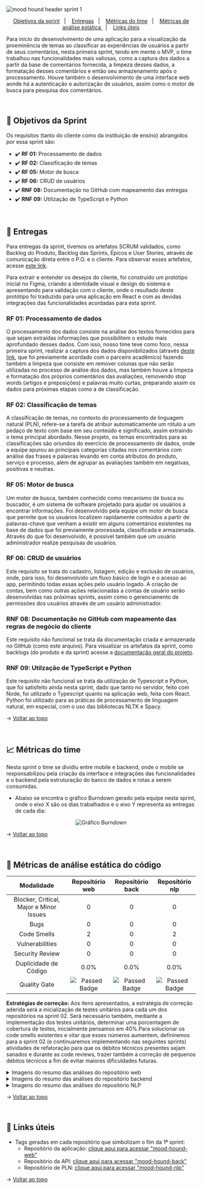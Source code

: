 <span id="topo">

![mood hound header sprint 1](https://github.com/The-Bugger-Ducks/mood-hound-documentation/assets/79321198/8ee60896-5d07-4367-9583-f0d65b6c1f13)

<p align="center">
    <a href="#objetivos">Objetivos da sprint</a>  &nbsp |&nbsp &nbsp
    <a href="#entregas">Entregas</a> &nbsp |&nbsp &nbsp
    <a href="#metricas">Métricas do time</a> &nbsp |&nbsp &nbsp
    <a href="#analise">Métricas de análise estática </a> &nbsp |&nbsp &nbsp
    <a href="#links">Links úteis</a>
</p>

Para início do desenvolvimento de uma aplicação para a visualização da proeminência de temas ao classificar as experiências de usuários a partir de seus comentários, nesta primeira sprint, tendo em mente o MVP, o time trabalhou nas funcionalidades mais valiosas, como a captura dos dados a partir da base de comentários fornecida, a limpeza desses dados, a formatação desses comentários e então seu armazenamento após o processamento. Houve também o desenvolvimento de uma interface web aonde há a autenticação e autorização de usuários, assim como o motor de busca para pesquisa dos comentários.

<br />

<span id="objetivos">
    
## :dart: Objetivos da Sprint
Os requisitos (tanto do cliente como da instituição de ensino) abrangidos por essa sprint são:

- :heavy_check_mark: **RF 01:** Processamento de dados
- :heavy_check_mark: **RF 02:** Classificação de temas
- :heavy_check_mark: **RF 05:** Motor de busca
- :heavy_check_mark: **RF 06:** CRUD de usuários
- :heavy_check_mark: **RNF 08:** Documentação no GitHub com mapeamento das entregas
- :heavy_check_mark: **RNF 09:** Utilização de TypeScript e Python

<br />

<span id="entregas">
        
## 📲 Entregas
Para entregas da sprint, tivemos os artefatos SCRUM validados, como Backlog do Produto, Backlog das Sprints, Épicos e User Stories, através de comunicação direta entre o P.O. e o cliente. Para observar esses artefatos, acesse [este link](https://github.com/The-Bugger-Ducks/mood-hound-documentation#backlogs).

Para extrair e entender os desejos do cliente, foi construído um protótipo inicial no Figma, criando a identidade visual e design do sistema e apresentando para validação com o cliente, onde o resultado deste protótipo foi traduzido para uma aplicação em React e com as devidas integrações das funcionalidades acordadas para esta sprint.

### RF 01: Processamento de dados

O processamento dos dados consiste na análise dos textos fornecidos para que sejam extraídas informações que possibilitem o estudo mais aprofundado desses dados. Com isso, nosso time teve como foco, nessa primeira sprint, realizar a captura dos dados disponibilizados (através [deste link](https://github.com/americanas-tech/b2w-reviews01), que foi previamente acordado com o parceiro acadêmico) fazendo também a limpeza que consiste em remover colunas que não serão utilizadas no processo de análise dos dados, mas também houve a limpeza e formatação dos próprios comentários das avaliações, removendo stop words (artigos e preposições) e palavras muito curtas, preparando assim os dados para próximas etapas como a de classificação.

### RF 02: Classificação de temas

A classificação de temas, no contexto do processamento de linguagem natural (PLN), refere-se a tarefa de atribuir automaticamente um rótulo a um pedaço de texto com base em seu conteúdo e significado, assim extraindo o tema principal abordado. Nesse projeto, os temas encontrados para as classificações são oriundos do exercício de processamento de dados, onde a equipe apurou as principais categorias citadas nos comentários com análise das frases e palavras levando em conta atributos do produto, serviço e processo, além de agrupar as avaliações também em negativas, positivas e neutras.

### RF 05: Motor de busca

Um motor de busca, também conhecido como mecanismo de busca ou buscador, é um sistema de software projetado para ajudar os usuários a encontrar informações. Foi desenvolvido pela equipe um motor de busca que permite que os usuários localizem rapidamente conteúdos a partir de palavras-chave que venham a existir em alguns comentários existentes na base de dados que foi previamente processada, classificada e armazenada. Através do que foi desenvolvido, é possível também que um usuário administrador realize pesquisas de usuários.

### RF 06: CRUD de usuários

Este requisito se trata do cadastro, listagem, edição e exclusão de usuários, onde, para isso, foi desenvolvido um fluxo básico de login e o acesso ao app, permitindo todas essas ações pelo usuário logado. A criação de contas, bem como outras ações relacionadas a contas de usuário serão desenvolvidas nas próximas sprints, assim como o gerenciamento de permissões dos usuários através de um usuário administrador.

### RNF 08: Documentação no GitHub com mapeamento das regras de negócio do cliente

Este requisito não funcional se trata da documentação criada e armazenada no GitHub (como este arquivo). Para visualizar os artefatos da sprint, como backlogs (do produto e da sprint) acesse a [documentação geral do projeto](https://github.com/The-Bugger-Ducks/mood-hound-documentation).

### RNF 09: Utilzação de TypeScript e Python

Este requisito não funcional se trata da utilização de Typescript e Python, que foi satisfeito ainda nesta sprint, dado que tanto no servidor, feito com Node, foi utilizado o Typescript quanto na aplicação web, feita com React. Python foi utilizado para as práticas de processamento de linguagem natural, em especial, com o uso das bibliotecas NLTK e Spacy.

→ [Voltar ao topo](#topo)

<br />

<span id="metricas">
    
## :chart_with_upwards_trend: Métricas do time
Nesta sprint o time se dividiu entre mobile e backend, onde o mobile se responsabilizou pela criação da interface e integrações das funcionalidades e o backend pela estruturação do banco de dados e rotas a serem consumidas. 
- Abaixo se encontra o gráfico Burndown gerado pela equipe nesta sprint, onde o eixo X são os dias trabalhados e o eixo Y representa as entregas de cada dia:
    
<div align="center">

<img src="https://github.com/The-Bugger-Ducks/mood-hound-documentation/assets/79321198/97e96bb5-aa59-497a-b439-f3e045dab9f5" alt="Gráfico Burndown" />

</div>

→ [Voltar ao topo](#topo)

<br />

<span id="analise">

## 🐞 Métricas de análise estática do código

<div align="center">

|               Modalidade                |                                                Repositório web                                                |                                               Repositório back                                                |                                                Repositório nlp                                                |
| :-------------------------------------: | :-----------------------------------------------------------------------------------------------------------: | :-----------------------------------------------------------------------------------------------------------: | :-----------------------------------------------------------------------------------------------------------: |
| Blocker, Critical, Major e Minor Issues |                                                       0                                                       |                                                       0                                                       |                                                       0                                                       |
|                  Bugs                   |                                                       0                                                       |                                                       0                                                       |                                                       0                                                       |
|               Code Smells               |                                                       2                                                       |                                                       0                                                       |                                                       2                                                       |
|             Vulnerabilities             |                                                       0                                                       |                                                       0                                                       |                                                       0                                                       |
|             Security Review             |                                                       0                                                       |                                                       0                                                       |                                                       0                                                       |
|          Duplicidade de Código          |                                                     0.0%                                                      |                                                     0.0%                                                      |                                                     0.0%                                                      |
|              Quality Gate               | <img src="https://img.shields.io/badge/Passed-25D366?style=for-the-badge&logoColor=white" alt="Passed Badge"> | <img src="https://img.shields.io/badge/Passed-25D366?style=for-the-badge&logoColor=white" alt="Passed Badge"> | <img src="https://img.shields.io/badge/Passed-25D366?style=for-the-badge&logoColor=white" alt="Passed Badge"> |

</div>

**Estratégias de correção:** Aos itens apresentados, a estratégia de correção aderida será a inicialização de testes unitários para cada um dos repositórios na sprint 02. Será necessário também, mediante a implementação dos testes unitários, determinar uma porcentagem de cobertura de testes, inicialmente pensamos em 40%.Para solucionar os code smells existentes e vitar que esses números aumentem, definiremos para a sprint 02 (e continuaremos implementando nas seguintes sprints) atividades de refatoração para que os débitos técnicos presentes sejam sanados e durante as code reviews, trazer também a correção de pequenos débitos técnicos a fim de evitar maiores dificuldades futuras.

<details>
<summary>Imagens do resumo das análises do repositório web</summary>

![sonarqube web quality gate](https://github.com/The-Bugger-Ducks/mood-hound-documentation/assets/79321198/13a57cbd-7d9d-48f6-979c-91de96ad56a5)
![sonarqube web findings](https://github.com/The-Bugger-Ducks/mood-hound-documentation/assets/79321198/8cb5ca97-bd6e-404a-93c7-8454b71de4b8)
![sonarqube web duplications](https://github.com/The-Bugger-Ducks/mood-hound-documentation/assets/79321198/2e22d4fa-b65e-42b6-b5f2-7a4fef9d7e2f)

</details>

<details>
<summary>Imagens do resumo das análises do repositório backend</summary>

![sonarqube back quality gate](https://github.com/The-Bugger-Ducks/mood-hound-documentation/assets/79321198/5af2ab3f-26cd-44aa-bd43-db638c53d8b9)
![sonarqube back findings](https://github.com/The-Bugger-Ducks/mood-hound-documentation/assets/79321198/3da7b269-8a57-4480-8e9a-9ffa4e9ccc79)
![sonarqube back duplications](https://github.com/The-Bugger-Ducks/mood-hound-documentation/assets/79321198/bcdfa0ee-3e4c-4538-8bb4-debaeda13a96)

</details>

<details>
<summary>Imagens do resumo das análises do repositório NLP</summary>

![sonarqube nlp quality gate](https://github.com/The-Bugger-Ducks/mood-hound-documentation/assets/79321198/b87ce4b2-3fd6-4d0a-b817-b33283041378)
![sonarqube nlp findings](https://github.com/The-Bugger-Ducks/mood-hound-documentation/assets/79321198/a13901eb-8c72-4b87-8591-484d16c0e214)
![sonarqube nlp duplications](https://github.com/The-Bugger-Ducks/mood-hound-documentation/assets/79321198/b00d0800-15e0-4c29-bba8-1606bc100320)

</details>

→ [Voltar ao topo](#topo)

<span id="links">

<br/>
    
## :link: Links úteis

- Tags geradas em cada repositório que simbolizam o fim da 1ª sprint:
  - Repositório da aplicação: [clique aqui para acessar "mood-hound-web"](https://github.com/The-Bugger-Ducks/mood-hound-web)
  - Repositório da API: [clique aqui para acessar "mood-hound-back"](https://github.com/The-Bugger-Ducks/mood-hound-back)
  - Repositório de PLN: [clique aqui para acessar "mood-hound-nlp"](https://github.com/The-Bugger-Ducks/mood-hound-nlp)

→ [Voltar ao topo](#topo)
